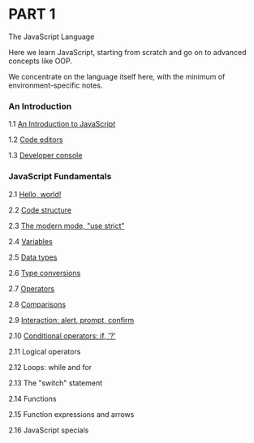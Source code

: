 # PART 1

The JavaScript Language

Here we learn JavaScript, starting from scratch and go on to advanced concepts like OOP.

We concentrate on the language itself here, with the minimum of environment-specific notes.

### An Introduction

1.1 [An Introduction to JavaScript](pages/1.1-An-Introduction-to-JavaScript.md)

1.2 [Code editors](pages/1.2-Code-editors.md)

1.3 [Developer console](pages/1.3-Developer-console.md)

### JavaScript Fundamentals

2.1 [Hello, world!](pages/2.1-Hello-world.md)

2.2 [Code structure](pages/2.2-Code-structure.md)

2.3 [The modern mode, "use strict"](pages/2.3-The-modern-mode.md)

2.4 [Variables](pages/2.4-Variables.md)

2.5 [Data types](pages/2.5-Data-types.md)

2.6 [Type conversions](pages/2.6-Type-conversions.md)

2.7 [Operators](pages/2.7-Operators.md)

2.8 [Comparisons](pages/2.8-Comparisons.md)

2.9 [Interaction: alert, prompt, confirm](pages/2.9-Interaction.md)

2.10 [Conditional operators: if, '?'](pages/2.10-Conditional-operators.md)

2.11 Logical operators

2.12 Loops: while and for

2.13 The "switch" statement

2.14 Functions

2.15 Function expressions and arrows

2.16 JavaScript specials
